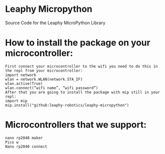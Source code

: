 # Leaphy Micropython
Source Code for the Leaphy MicroPython Library

# How to install the package on your microcontroller:
    First connect your microcontroller to the wifi you need to do this in the repl from your microcontroller:
    import network
    wlan = network.WLAN(network.STA_IF)
    wlan.active(True)
    wlan.connect(“wifi name”, “wifi password”)
    After that you are going to install the package with mip still in your repl:
    import mip
    mip.install("github:leaphy-robotics/leaphy-micropython")
# Microcontrollers that we support:
    nano rp2040 maker
    Pico w
    Nano rp2040 connect
